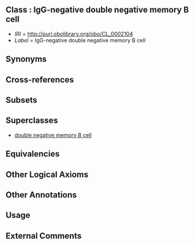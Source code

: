 
## Class : IgG-negative double negative memory B cell

 * *IRI* = http://purl.obolibrary.org/obo/CL_0002104
 * *Label* = IgG-negative double negative memory B cell

## Synonyms


## Cross-references


## Subsets


## Superclasses

 * [double negative memory B cell](../../CL/81/CL_0000981.md)

## Equivalencies


## Other Logical Axioms


## Other Annotations


## Usage


## External Comments

